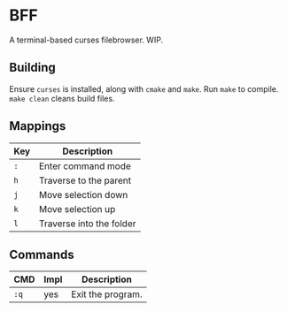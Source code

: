 # BFF

A terminal-based curses filebrowser. WIP.

## Building

Ensure `curses` is installed, along with `cmake` and `make`. Run `make` to
compile. `make clean` cleans build files.

## Mappings

| Key | Description |
|-----|-------------|
| `:` | Enter command mode |
| `h` | Traverse to the parent |
| `j` | Move selection down |
| `k` | Move selection up |
| `l` | Traverse into the folder |

## Commands

| CMD | Impl | Description |
|-----|------|-------------|
| `:q` | yes | Exit the program. |
